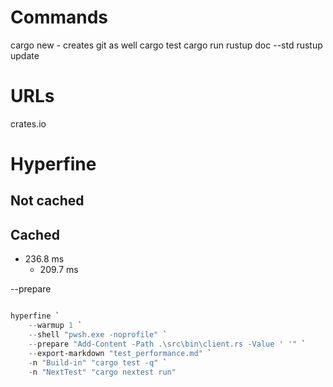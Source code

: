 # Commands
cargo new <crate name> - creates git as well
cargo test
cargo run <arguments>
rustup doc --std
rustup update

# URLs
crates.io


# Hyperfine


 ## Not cached


 ## Cached

   - 236.8 ms
       - 209.7 ms




--prepare





```powershell

hyperfine `
    --warmup 1 `
    --shell "pwsh.exe -noprofile" `
    --prepare "Add-Content -Path .\src\bin\client.rs -Value ' '" `
    --export-markdown "test_performance.md" `
    -n "Build-in" "cargo test -q" `
    -n "NextTest" "cargo nextest run"

```